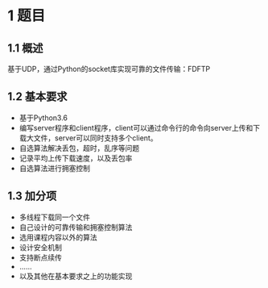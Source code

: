 # 1 题目
## 1.1 概述
基于UDP，通过Python的socket库实现可靠的文件传输：FDFTP
## 1.2 基本要求
- 基于Python3.6
- 编写server程序和client程序，client可以通过命令行的命令向server上传和下载大文件，server可以同时支持多个client。
- 自选算法解决丢包，超时，乱序等问题
- 记录平均上传下载速度，以及丢包率
- 自选算法进行拥塞控制
## 1.3 加分项
- 多线程下载同一个文件
- 自己设计的可靠传输和拥塞控制算法
- 选用课程内容以外的算法
- 设计安全机制
- 支持断点续传
- ……
- 以及其他在基本要求之上的功能实现
